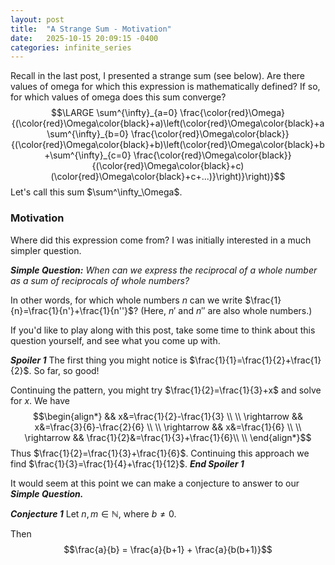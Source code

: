```yaml
---
layout: post
title:  "A Strange Sum - Motivation"
date:   2025-10-15 20:09:15 -0400
categories: infinite_series
---
```


Recall in the last post, I presented a strange sum (see below).
Are there values of omega for which this expression is mathematically defined?
If so, for which values of omega does this sum converge?
$$\LARGE \sum^{\infty}_{a=0} \frac{\color{red}\Omega}{(\color{red}\Omega\color{black}+a)\left(\color{red}\Omega\color{black}+a\sum^{\infty}_{b=0} \frac{\color{red}\Omega\color{black}}{(\color{red}\Omega\color{black}+b)\left(\color{red}\Omega\color{black}+b+\sum^{\infty}_{c=0} \frac{\color{red}\Omega\color{black}}{(\color{red}\Omega\color{black}+c)(\color{red}\Omega\color{black}+c+...)}\right)}\right)}$$
Let's call this sum $\sum^\infty_\Omega$.

### Motivation
Where did this expression come from?
I was initially interested in a much simpler question.

***Simple Question:*** *When can we express the reciprocal of a whole number as a sum of reciprocals of whole numbers?*

In other words, for which whole numbers $n$ can we write $\frac{1}{n}=\frac{1}{n'}+\frac{1}{n''}$?
(Here, $n'$ and $n''$ are also whole numbers.)

If you'd like to play along with this post, take some time to think about this question yourself, and see what you come up with.

***Spoiler 1***
The first thing you might notice is $\frac{1}{1}=\frac{1}{2}+\frac{1}{2}$.
So far, so good!

Continuing the pattern, you might try  $\frac{1}{2}=\frac{1}{3}+x$ and solve for $x.$
We have   $$\begin{align*}
&& x&=\frac{1}{2}-\frac{1}{3} \\  \\
\rightarrow && x&=\frac{3}{6}-\frac{2}{6} \\ \\
\rightarrow && x&=\frac{1}{6} \\ \\
\rightarrow && \frac{1}{2}&=\frac{1}{3}+\frac{1}{6}\\ \\
\end{align*}$$
Thus $\frac{1}{2}=\frac{1}{3}+\frac{1}{6}$.
Continuing this approach we find $\frac{1}{3}=\frac{1}{4}+\frac{1}{12}$.
***End Spoiler 1***

It would seem at this point we can make a conjecture to answer to our ***Simple Question.***

***Conjecture 1***
Let $n, m \in \mathbb{N}$, where $b \neq 0$. 

Then $$\frac{a}{b} = \frac{a}{b+1} + \frac{a}{b(b+1)}$$






<!--stackedit_data:
eyJoaXN0b3J5IjpbMjQzODUxNzkwLDE3NjUwNzg2NjEsNDk5ND
k4NTQ2LC0yMDcwMTA1LDk2Mzk3MDY4MSwxNDIyODMwMjExXX0=

-->